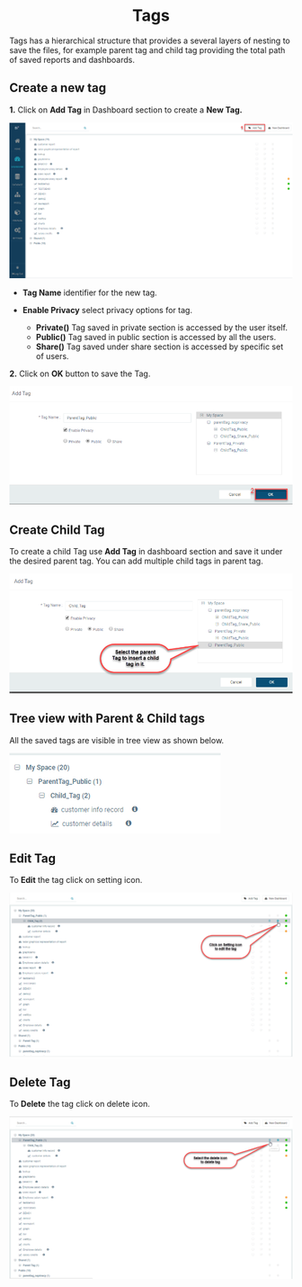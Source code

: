 <center><h1>Tags</h1></center>

Tags has a hierarchical structure that provides a several layers of nesting to save the files, for example parent tag and child tag providing the total path of saved reports and dashboards.

## Create a new tag

**1.** Click on **Add Tag** in Dashboard section to create a **New Tag.**

![enter image description here](https://raw.githubusercontent.com/sv18042016/fp1/457c21c373c4db9d2f1ae47344146723ffe79d2d/images/add_tag.png)

- **Tag Name**  identifier for the new tag.

- **Enable Privacy** select privacy options for tag.

  -  **Private()** Tag saved in private section is accessed by the user itself.
  -  **Public()**  Tag saved in public section is accessed by all the users. 
  -  **Share()** Tag saved under share section is accessed by specific set of users.
  
**2.** Click on **OK** button to save the Tag.

![enter image description here](https://raw.githubusercontent.com/sv18042016/fp1/457c21c373c4db9d2f1ae47344146723ffe79d2d/images/tag_2.png)


## Create Child Tag 

To create a child Tag use **Add Tag** in dashboard section and save it under the desired parent tag. You can add multiple child tags in parent tag.

![enter image description here](https://raw.githubusercontent.com/sv18042016/fp1/c1b8fc9522826986d90afc6df61df3f988227475/images/child_tag.png)


## Tree view with Parent & Child tags

All the saved tags are visible in tree view as shown below.

![enter image description here](https://raw.githubusercontent.com/sv18042016/fp1/191f8906591a719bb70c33b807cb4c3dabf4ed4e/images/tree_view.png)

## Edit Tag

To **Edit** the tag click on setting icon.

![enter image description here](https://raw.githubusercontent.com/sv18042016/fp1/e571af6fdf36fb0e58a5248a84669f5f73f5703f/images/edit_tag.png)

## Delete Tag

To **Delete** the tag click on delete icon.

![enter image description here](https://raw.githubusercontent.com/sv18042016/fp1/e571af6fdf36fb0e58a5248a84669f5f73f5703f/images/delete_tag.png)

<!--stackedit_data:
eyJoaXN0b3J5IjpbMTgzOTU0Njg5NiwtODE2Njg3NjksMTE1NT
YyOTQzMyw5OTIzMDM2MTNdfQ==
-->